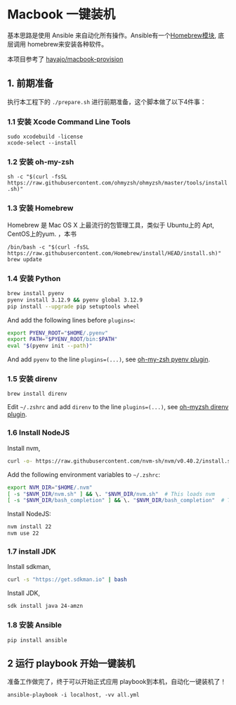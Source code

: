 # Macbook 一键装机

基本思路是使用 Ansible 来自动化所有操作。Ansible有一个[Homebrew模块](http://docs.ansible.com/ansible/homebrew_module.html), 底层调用 homebrew来安装各种软件。

本项目参考了 [hayajo/macbook-provision](https://github.com/hayajo/macbook-provision)


## 1. 前期准备

执行本工程下的 `./prepare.sh` 进行前期准备，这个脚本做了以下4件事：

### 1.1 安装 Xcode Command Line Tools

    sudo xcodebuild -license
    xcode-select --install

### 1.2 安装 oh-my-zsh

`sh -c "$(curl -fsSL https://raw.githubusercontent.com/ohmyzsh/ohmyzsh/master/tools/install.sh)"`


### 1.3 安装 Homebrew

Homebrew 是 Mac OS X 上最流行的包管理工具，类似于 Ubuntu上的 Apt, CentOS上的yum. ，本书

    /bin/bash -c "$(curl -fsSL https://raw.githubusercontent.com/Homebrew/install/HEAD/install.sh)"
    brew update


### 1.4 安装 Python

```bash
brew install pyenv
pyenv install 3.12.9 && pyenv global 3.12.9
pip install --upgrade pip setuptools wheel
```

And add the following lines before `plugins=`:

```bash
export PYENV_ROOT="$HOME/.pyenv"
export PATH="$PYENV_ROOT/bin:$PATH"
eval "$(pyenv init --path)"
```

And add `pyenv` to the line `plugins=(...)`, see [oh-my-zsh pyenv plugin](https://github.com/ohmyzsh/ohmyzsh/tree/master/plugins/pyenv).


### 1.5 安装 direnv

`brew install direnv`

Edit `~/.zshrc` and add `direnv` to the line `plugins=(...)`, see [oh-myzsh direnv plugin](https://github.com/ohmyzsh/ohmyzsh/tree/master/plugins/direnv).

### 1.6 Install NodeJS

Install nvm,

```bash
curl -o- https://raw.githubusercontent.com/nvm-sh/nvm/v0.40.2/install.sh | bash
```

Add the following environment variables to `~/.zshrc`:

```bash
export NVM_DIR="$HOME/.nvm"
[ -s "$NVM_DIR/nvm.sh" ] && \. "$NVM_DIR/nvm.sh"  # This loads nvm
[ -s "$NVM_DIR/bash_completion" ] && \. "$NVM_DIR/bash_completion"  # This loads nvm bash_completion
```

Install NodeJS:

```bash
nvm install 22
nvm use 22
```

### 1.7 install JDK

Install sdkman,

```bash
curl -s "https://get.sdkman.io" | bash
```

Install JDK,

```
sdk install java 24-amzn
```

### 1.8 安装 Ansible

    pip install ansible

## 2 运行 playbook 开始一键装机

准备工作做完了，终于可以开始正式应用 playbook到本机，自动化一键装机了！

    ansible-playbook -i localhost, -vv all.yml

